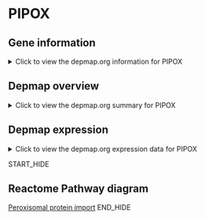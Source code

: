 <h1>PIPOX</h1>

<h2>Gene information</h2>
<details>
  <summary>Click to view the depmap.org information for PIPOX</summary>
  <iframe src="https://depmap.org/portal/gene/PIPOX?tab=about" style="border:none;width:100%;height:800px"></iframe>
</details>

<h2>Depmap overview</h2>
<details>
  <summary>Click to view the depmap.org summary for PIPOX</summary>
  <iframe src="https://depmap.org/portal/gene/PIPOX?tab=overview" style="border:none;width:100%;height:800px"></iframe>
</details>

<h2>Depmap expression</h2>
<details>
  <summary>Click to view the depmap.org expression data for PIPOX</summary>
  <iframe src="https://depmap.org/portal/gene/PIPOX?tab=characterization" style="border:none;width:100%;height:800px"></iframe>
</details>


START_HIDE
<h2>Reactome Pathway diagram</h2>
<a href="https://reactome.org/PathwayBrowser/#/R-HSA-9033241">Peroxisomal protein import</a>
END_HIDE


